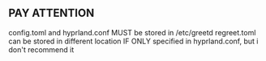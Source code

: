 ## PAY ATTENTION
config.toml and hyprland.conf MUST be stored in /etc/greetd 
regreet.toml can be stored in different location IF ONLY specified in hyprland.conf, but i don't recommend it 
